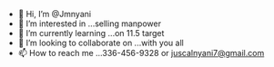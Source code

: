 - 👋 Hi, I’m @Jmnyani
- 👀 I’m interested in ...selling manpower
- 🌱 I’m currently learning ...on 11.5 target 
- 💞️ I’m looking to collaborate on ...with you all
- 📫 How to reach me ...336-456-9328 or juscalnyani7@gmail.com 

<!---
Jmnyani/Jmnyani is a ✨ special ✨ repository because its `README.md` (this file) appears on your GitHub profile.
You can click the Preview link to take a look at your changes.
--->
